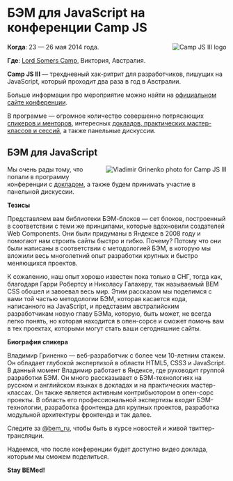 # БЭМ для JavaScript на конференции Camp JS

<img style="float:right;padding: 0 0 10px 10px" src="http://img-fotki.yandex.ru/get/9088/127846884.248/0_cd7f7_768f5d36_M.jpg" alt="Сamp JS III logo" title="Сamp JS III logo" />

**Когда**: 23 — 26 мая 2014 года.

**Где**: [Lord Somers Camp](http://www.lordsomerscamp.com/), Виктория, Австралия.

**Camp JS III** — трехдневный хак-ритрит для разработчиков, пишущих на JavaScript, который проходит два раза в год в Австралии. 

Больше информации про мероприятие можно найти на [официальном сайте конференции](http://campjs.com). 

В программе — огромное количество совершенно потрясающих [спикеров и менторов](http://campjs.com/), интересных [докладов, практических мастер-классов и сессий](http://campjs.com/#sessions), а также панельные дискуссии. 

## БЭМ для JavaScript

<img style="float:right;padding: 0 0 10px 10px" src="http://img-fotki.yandex.ru/get/9805/127846884.248/0_cd7fa_cfde5056_M.jpg" alt="Vladimir Grinenko photo for Сamp JS III" title="Vladimir Grinenko photo for Сamp JS III" />

Мы очень рады тому, что попали в программу конференции с [докладом](http://campjs.com/#bem), а также будем принимать участие в панельной дискуссии. 

**Тезисы**

Представляем вам библиотеки БЭМ-блоков — сет блоков, построенный в соответствии с теми же принципами, которые вдохновили создателей Web Components. Они были придуманы в Яндексе в 2008 году и помогают нам строить сайты быстро и гибко. Почему? Потому что они были написаны в соответствии с методологией БЭМ, в которую мы вложили весь многолетний опыт разработки крупных и быстро меняющихся проектов.

К сожалению, наш опыт хорошо известен пока только в СНГ, тогда как, благодаря Гарри Робертсу и Николасу Галахеру, так называемый BEM CSS обошел и завоевал весь мир. Этим рассказом мы поделимся с вами той частью методологии БЭМ, которая касается кода, написанного на JavaScript, и представим австралийским разработчикам новую главу БЭМа, которую, быть может, не всегда легко понять, но которая находится в опен-сорсе и сможет помочь вам в тех проектах, которыми могут стать ваши сегодняшние сайты.

**Биография спикера**

Владимир Гриненко — веб-разработчик с более чем 10-летним стажем. Он обладает глубокой экспертизой в области HTML5, CSS3 и JavaScript. В данный момент Владимир работает в Яндексе, где руководит группой разработки БЭМ. Он много рассказывает о БЭМ-технологиях на русском и английском языках в докладах и на практических мастер-классах. Он также является активным контрибьютором в опен-сорс проекты. В область его профессиональной экспертизы входят БЭМ-технологии, разработка фронтенда для крупных проектов, разработка модульной архитектуры фронтенда и так далее.

Следите за [@bem_ru](http://twitter.com/bem_ru), чтобы быть в курсе новостей и живой твиттер-трансляции. 

Надеемся, что после конференции будет доступно видео доклада, которым мы сможем поделиться. 

**Stay BEMed!**
